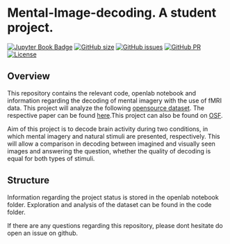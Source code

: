 # Mental-Image-decoding. A student project.

[![Jupyter Book Badge](https://jupyterbook.org/badge.svg)](https://github.com/JNPauli/Mental-image-decoding)
[![GitHub size](https://img.shields.io/github/repo-size/JNPauli/Mental-image-decoding)](https://github.com/JNPauli/Mental-image-decoding/archive/master.zip)
[![GitHub issues](https://img.shields.io/github/issues/JNPauli/Mental-image-decoding)](https://github.com/JNPauli/Mental-image-decoding/issues)
[![GitHub PR](https://img.shields.io/github/issues-pr/JNPauli/Mental-image-decoding)](https://github.com/JNPauli/Mental-image-decoding/pulls)
[![License](https://img.shields.io/github/license/JNPauli/Mental-image-decoding)](https://github.com/JNPauli/Mental-image-decoding)

## Overview
This repository contains the relevant code, openlab notebook and information regarding the decoding of mental imagery with the use of fMRI data. This project will analyze the following [opensource dataset](https://openneuro.org/datasets/ds001506/versions/1.3.1). The respective paper can be found [here](https://journals.plos.org/ploscompbiol/article?id=10.1371/journal.pcbi.1006633).This project can also be found on [OSF](https://osf.io/t2psq/?view_only=b10b5ba8e32f441493407cd2885e688b).

Aim of this project is to decode brain activity during two conditions, in which mental imagery and natural stimuli are presented, respectively. This will allow a comparison in decoding between imagined and visually seen images and answering the question, whether the quality of decoding is equal for both types of stimuli.

## Structure
Information regarding the project status is stored in the openlab notebook folder. Exploration and analysis of the dataset can be found in the code folder. 

If there are any questions regarding this repository, please dont hesitate do open an issue on github. 